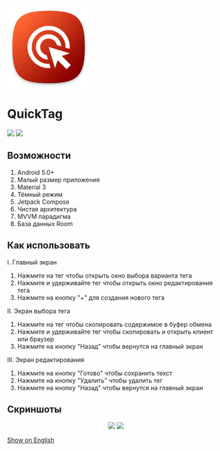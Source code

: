 [![](https://raw.githubusercontent.com/Keddnyo/QuickTag/main/app/src/main/res/mipmap-xxxhdpi/ic_launcher.png)](#)
# QuickTag

<a href="https://github.com/Keddnyo/QuickTag/releases"><img src="https://img.shields.io/github/downloads/keddnyo/quicktag/total?style=for-the-badge"></a>
<a href="https://github.com/Keddnyo/QuickTag/releases/latest"><img src="https://img.shields.io/github/downloads/keddnyo/quicktag/latest/total?label=Latest%20downloads&style=for-the-badge"></a>

## Возможности
1. Android 5.0+
2. Малый размер приложения
3. Material 3
4. Тёмный режим
5. Jetpack Compose
6. Чистая архитектура
7. MVVM парадигма
8. База данных Room

## Как использовать
I. Главный экран
1. Нажмите на тег чтобы открыть окно выбора варианта тега
2. Нажмите и удерживайте тег чтобы открыть окно редактирования тега
3. Нажмите на кнопку "+" для создания нового тега

II. Экран выбора тега
1. Нажмите на тег чтобы скопировать содержимое в буфер обмена
2. Нажмите и удерживайте тег чтобы скопировать и открыть клиент или браузер
3. Нажмите на кнопку "Назад" чтобы вернутся на главный экран

III. Экран редактирования
1. Нажмите на кнопку "Готово" чтобы сохранить текст
2. Нажмите на кнопку "Удалить" чтобы удалить тег
3. Нажмите на кнопку "Назад" чтобы вернутся на главный экран

## Скриншоты
<p align="center">
  <img src="https://user-images.githubusercontent.com/65981689/219975008-ef22ed4f-9e05-4e21-b68f-1600573a0af2.png" max-width="100%" width="33%">
  <img src="https://user-images.githubusercontent.com/65981689/219975298-cdbe1dba-bcaa-4692-bd1d-9a2e4bcd3480.png" max-width="100%" width="33%">
</p>

[Show on English](https://github.com/Keddnyo/QuickTag/blob/master/README.md)
